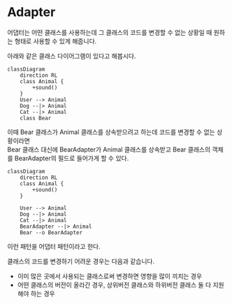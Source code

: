 # **Adapter**

어댑터는 어떤 클래스를 사용하는데 그 클래스의 코드를 변경할 수 없는 상황일 때 원하는 형태로 사용할 수 있게 해줍니다.

아래와 같은 클래스 다이어그램이 있다고 해봅시다.

```mermaid
classDiagram
    direction RL
    class Animal {
        +sound()
    }
    User --> Animal
    Dog --|> Animal
    Cat --|> Animal
    class Bear
```

이때 Bear 클래스가 Animal 클래스를 상속받으려고 하는데 코드를 변경할 수 없는 상황이라면  
Bear 클래스 대신에 BearAdapter가 Animal 클래스를 상속받고 Bear 클래스의 객체를 BearAdapter의 필드로 들어가게 할 수 있다.

```mermaid
classDiagram
    direction RL
    class Animal {
        +sound()
    }

    User --> Animal
    Dog --|> Animal
    Cat --|> Animal
    BearAdapter --|> Animal
    Bear --o BearAdapter
```

이런 패턴을 어댑터 패턴이라고 한다.

클래스의 코드를 변경하기 어려운 경우는 다음과 같습니다.

- 이미 많은 곳에서 사용되는 클래스로써 변경하면 영향을 많이 끼치는 경우
- 어떤 클래스의 버전이 올라간 경우, 상위버전 클래스와 하위버전 클래스 둘 다 지원해야 하는 경우
